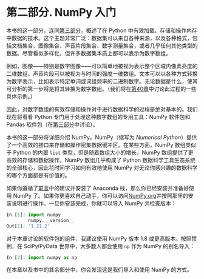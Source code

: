 # 第二部分. NumPy 入门

本书的这一部分，连同[第三部分](part03.xhtml#section-0300-introduction-to-pandas)，概述了在 Python 中有效加载、存储和操作内存中数据的技术。这个主题非常广泛：数据集可以来自各种来源，以及各种格式，包括文档集合、图像集合、声音片段集合、数字测量集合，或者几乎任何其他类型的数据。尽管看似多样化，但许多数据集本质上都可以表示为数字数组。

例如，图像——特别是数字图像——可以简单地被视为表示整个区域内像素亮度的二维数组。声音片段可以被视为与时间的强度一维数组。文本可以以各种方式转换为数字表示，比如表示特定单词或词组频率的二进制数字。无论数据是什么，使其可分析的第一步将是将其转换为数字数组。（我们将在[第40章](ch40.xhtml#section-0504-feature-engineering)中讨论此过程的一些具体示例。）

因此，对数字数组的有效存储和操作对于进行数据科学的过程是绝对基本的。我们现在将看看 Python 专门用于处理这种数字数组的专用工具：NumPy 软件包和 Pandas 软件包（在[第三部分](part03.xhtml#section-0300-introduction-to-pandas)中讨论）。

本书的这一部分将详细介绍 NumPy。NumPy（缩写为 *Numerical Python*）提供了一个高效的接口来存储和操作密集数据缓冲区。在某些方面，NumPy 数组类似于 Python 的内置 `list` 类型，但是随着数组大小的增长，NumPy 数组提供了更高效的存储和数据操作。NumPy 数组几乎构成了 Python 数据科学工具生态系统的全部核心，因此花时间学习如何有效地使用 NumPy 对无论你感兴趣的数据科学的哪个方面都是有价值的。

如果你遵循了[前言](preface01.xhtml#section-0000-preface)中的建议并安装了 Anaconda 栈，那么你已经安装并准备好使用 NumPy 了。如果你更喜欢自己动手，你可以访问[NumPy.org](http://www.numpy.org)并按照那里的安装说明进行操作。一旦你安装完成，你就可以导入 NumPy 并检查版本：

```py
In [1]: import numpy
        numpy.__version__
Out[1]: '1.21.2'
```

对于本章讨论的软件包的组件，我建议使用 NumPy 版本 1.8 或更高版本。按照惯例，在 SciPy/PyData 世界中，大多数人都会使用 `np` 作为 NumPy 的别名导入：

```py
In [2]: import numpy as np
```

在本章以及书中的其余部分中，你会发现这是我们导入和使用 NumPy 的方式。
